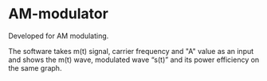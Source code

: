 # AM-modulator
Developed for AM modulating.

The software takes m(t) signal, carrier frequency and "A" value as an input  and shows the m(t) wave, modulated wave “s(t)” and its power efficiency on the same graph. 
